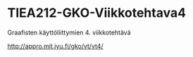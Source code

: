 # TIEA212-GKO-Viikkotehtava4
Graafisten käyttöliittymien 4. viikkotehtävä

http://appro.mit.jyu.fi/gko/vt/vt4/
